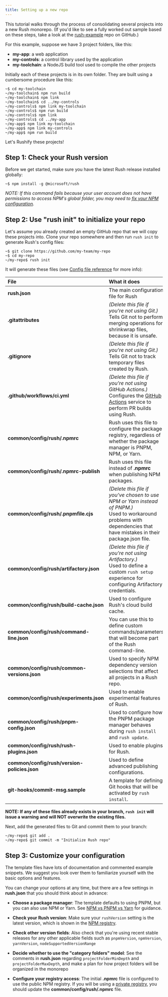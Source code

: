 ```yaml
---
title: Setting up a new repo
---
```


This tutorial walks through the process of consolidating several projects into a new Rush monorepo. (If you'd like to see a fully worked out sample based on these steps, take a look at the [rush-example](https://github.com/microsoft/rush-example) repo on GitHub.)

For this example, suppose we have 3 project folders, like this:

- **my-app**: a web application
- **my-controls**: a control library used by the application
- **my-toolchain**: a NodeJS build tool used to compile the other projects

Initially each of these projects is in its own folder. They are built using a cumbersome procedure like this:

```
~$ cd my-toolchain
~/my-toolchain$ npm run build
~/my-toolchain$ npm link
~/my-toolchain$ cd ../my-controls
~/my-controls$ npm link my-toolchain
~/my-controls$ npm run build
~/my-controls$ npm link
~/my-controls$ cd ../my-app
~/my-app$ npm link my-toolchain
~/my-app$ npm link my-controls
~/my-app$ npm run build
```

Let's Rushify these projects!

## Step 1: Check your Rush version

Before we get started, make sure you have the latest Rush release installed globally:

```
~$ npm install -g @microsoft/rush
```

_NOTE: If this command fails because your user account does not have permissions to access NPM's global folder, you may need to [fix your NPM configuration](https://docs.npmjs.com/getting-started/fixing-npm-permissions)._

## Step 2: Use "rush init" to initialize your repo

Let's assume you already created an empty GitHub repo that we will copy these projects into. Clone your repo somewhere and then run `rush init` to generate Rush's config files:

```
~$ git clone https://github.com/my-team/my-repo
~$ cd my-repo
~/my-repo$ rush init
```

It will generate these files (see [Config file reference](../advanced/config_files.md) for more info):

| File                                         | What it does                                                                                                                                                                |
| :------------------------------------------- | :-------------------------------------------------------------------------------------------------------------------------------------------------------------------------- |
| **rush.json**                                | The main configuration file for Rush                                                                                                                                        |
| **.gitattributes**                           | _(Delete this file if you're not using Git.)_ <br/>Tells Git not to perform merging operations for shrinkwrap files, because it is unsafe.                                  |
| **.gitignore**                               | _(Delete this file if you're not using Git.)_ <br/>Tells Git not to track temporary files created by Rush.                                                                  |
| **.github/workflows/ci.yml**                 | _(Delete this file if you're not using GitHub Actions.)_ <br/>Configures the [GitHub Actions](https://github.com/features/actions) service to perform PR builds using Rush. |
| **common/config/rush/.npmrc**                | Rush uses this file to configure the package registry, regardless of whether the package manager is PNPM, NPM, or Yarn.                                                     |
| **common/config/rush/.npmrc-publish**        | Rush uses this file instead of **.npmrc** when publishing NPM packages.                                                                                                     |
| **common/config/rush/.pnpmfile.cjs**         | _(Delete this file if you've chosen to use NPM or Yarn instead of PNPM.)_ <br/>Used to workaround problems with dependencies that have mistakes in their package.json file. |
| **common/config/rush/artifactory.json**      | _(Delete this file if you're not using Artifactory.)_ <br/>Used to define a custom `rush setup` experience for configuring Artifactory credentials.                         |
| **common/config/rush/build-cache.json**      | Used to configure Rush's cloud build cache.                                                                                                                                 |
| **common/config/rush/command-line.json**     | You can use this to define custom commands/parameters that will become part of the Rush command-line.                                                                       |
| **common/config/rush/common-versions.json**  | Used to specify NPM dependency version selections that affect all projects in a Rush repo.                                                                                  |
| **common/config/rush/experiments.json**      | Used to enable experimental features of Rush.                                                                                                                               |
| **common/config/rush/pnpm-config.json**      | Used to configure how the PNPM package manager behaves during `rush install` and `rush update`.                                                                             |
| **common/config/rush/rush-plugins.json**     | Used to enable plugins for Rush.                                                                                                                                            |
| **common/config/rush/version-policies.json** | Used to define advanced publishing configurations.                                                                                                                          |
| **git-hooks/commit-msg.sample**              | A template for defining Git hooks that will be activated by `rush install`.                                                                                                 |

**NOTE: If any of these files already exists in your branch, `rush init` will issue a warning and will NOT overwrite the existing files.**

Next, add the generated files to Git and commit them to your branch:

```
~/my-repo$ git add .
~/my-repo$ git commit -m "Initialize Rush repo"
```

## Step 3: Customize your configuration

The template files have lots of documentation and commented example snippets. We suggest you look over them to familiarize yourself with the basic options and features.

You can change your options at any time, but there are a few settings in **rush.json** that you should think about in advance:

- **Choose a package manager**: The template defaults to using PNPM, but you can also use NPM or Yarn. See [NPM vs PNPM vs Yarn](../maintainer/package_managers.md) for guidance.

- **Check your Rush version**: Make sure your `rushVersion` setting is the latest version, which is shown in the [NPM registry](https://www.npmjs.com/package/@microsoft/rush).

- **Check other version fields**: Also check that you're using recent stable releases for any other applicable fields such as `pnpmVersion`, `npmVersion`, `yarnVersion`, `nodeSupportedVersionRange`

- **Decide whether to use the "category folders" model**: See the comments in **rush.json** regarding `projectFolderMinDepth` and `projectFolderMaxDepth`, and make a plan for how project folders will be organized in the monorepo

- **Configure your registry access**: The initial **.npmrc** file is configured to use the public NPM registry. If you will be using a [private registry](../maintainer/npm_registry_auth.md), you should update the **common/config/rush/.npmrc** file.
